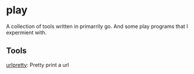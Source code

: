 # play

A collection of tools written in primarrily go. And some play programs
that I expermient with.

## Tools

[urlpretty](./urlpretty): Pretty print a url
